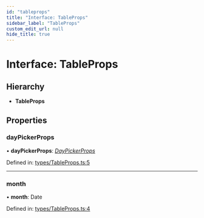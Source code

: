 ```yaml
---
id: "tableprops"
title: "Interface: TableProps"
sidebar_label: "TableProps"
custom_edit_url: null
hide_title: true
---
```


# Interface: TableProps

## Hierarchy

* **TableProps**

## Properties

### dayPickerProps

• **dayPickerProps**: [*DayPickerProps*](daypickerprops.md)

Defined in: [types/TableProps.ts:5](https://github.com/gpbl/react-day-picker/blob/7a46f8df/packages/react-day-picker/src/types/TableProps.ts#L5)

___

### month

• **month**: Date

Defined in: [types/TableProps.ts:4](https://github.com/gpbl/react-day-picker/blob/7a46f8df/packages/react-day-picker/src/types/TableProps.ts#L4)
